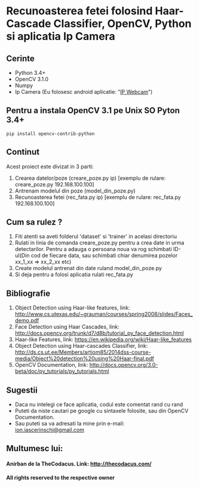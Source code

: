# Recunoasterea fetei folosind Haar-Cascade Classifier, OpenCV, Python si aplicatia Ip Camera

## Cerinte
- Python 3.4+
- OpenCV 3.1.0
- Numpy
- Ip Camera (Eu folosesc android aplicatie: "[IP Webcam](https://play.google.com/store/apps/details?id=com.pas.webcam&hl=en)")

## Pentru a instala OpenCV 3.1 pe Unix SO Pyton 3.4+
`pip install opencv-contrib-python`

## Continut
Acest proiect este divizat in 3 parti:
1. Crearea datelor/poze (creare_poze.py ip)
   [exemplu de rulare: creare_poze.py 192.168.100.100]
2. Antrenam modelul din poze (model_din_poze.py)
3. Recunoasterea fetei (rec_fata.py ip)
   [exemplu de rulare: rec_fata.py 192.168.100.100]

## Cum sa rulez ?
1. Fiti atenti sa aveti folderul 'dataset' si 'trainer' in acelasi directoriu
2. Rulati in linia de comanda creare_poze.py pentru a crea date in urma detectarilor. Pentru a adauga o persoana noua va rog schimbati ID-ul(Din cod de fiecare data, sau schimbati chiar denumirea pozelor xx_1_xx => xx_2_xx etc)
3. Create modelul antrenat din date ruland model_din_poze.py
4. Si deja pentru a folosi aplicatia rulati rec_fata.py

## Bibliografie
1. Object Detection using Haar-like features, link: http://www.cs.utexas.edu/~grauman/courses/spring2008/slides/Faces_demo.pdf
2. Face Detection using Haar Cascades, link: http://docs.opencv.org/trunk/d7/d8b/tutorial_py_face_detection.html
3. Haar-like Features, link: https://en.wikipedia.org/wiki/Haar-like_features
4. Object Detection using Haar-cascades Classifier, link: http://ds.cs.ut.ee/Members/artjom85/2014dss-course-media/Object%20detection%20using%20Haar-final.pdf
5. OpenCV Documentation, link: http://docs.opencv.org/3.0-beta/doc/py_tutorials/py_tutorials.html

## Sugestii
- Daca nu intelegi ce face aplicatia, codul este comentat rand cu rand
- Puteti da niste cautari pe google cu sintaxele folosite, sau din OpenCV Documentation.
- Sau puteti sa va adresati la mine prin e-mail: ion.iascerinschi@gmail.com

## Multumesc lui:
#### Anirban de la TheCodacus. Link: http://thecodacus.com/
#### All rights reserved to the respective owner
